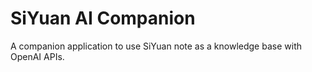 # SiYuan AI Companion

A companion application to use SiYuan note as a knowledge base with OpenAI APIs.
